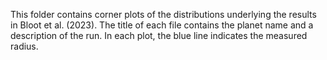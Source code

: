 This folder contains corner plots of the distributions underlying the results in Bloot et al. (2023). The title of each file contains the planet name and a description of the run. In each plot, the blue line indicates the measured radius.
